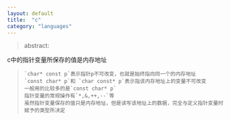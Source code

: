 ```yaml
---
layout: default
title:  "c"
category: "languages"
---
```

> abstract:

c中的指针变量所保存的值是内存地址
>     `char* const p`表示指针p不可改变，也就是始终指向同一个的内存地址
>     `const char* p`和 `char const* p`表示指该内存地址上的变量不可改变
>     一般用的比较多的是`const char* p`
>     指针变量的常规操作有`*,&,++,--`等
>     虽然指针变量保存的值只是内存地址，但是读写该地址上的数据，完全与定义指针变量时赋予的类型所决定
 
